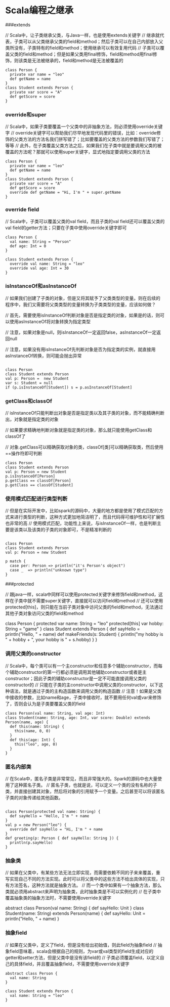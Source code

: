 # Scala编程之继承


###extends


// Scala中，让子类继承父类，与Java一样，也是使用extends关键字// 继承就代表，子类可以从父类继承父类的field和method；然后子类可以在自己内部放入父类所没有，子类特有的field和method；使用继承可以有效复用代码// 子类可以覆盖父类的field和method；但是如果父类用final修饰，field和method用final修饰，则该类是无法被继承的，field和method是无法被覆盖的```
class Person {  private var name = "leo"  def getName = name}class Student extends Person {  private var score = "A"  def getScore = score}
```### override和super// Scala中，如果子类要覆盖一个父类中的非抽象方法，则必须使用override关键字// override关键字可以帮助我们尽早地发现代码里的错误，比如：override修饰的父类方法的方法名我们拼写错了；比如要覆盖的父类方法的参数我们写错了；等等// 此外，在子类覆盖父类方法之后，如果我们在子类中就是要调用父类的被覆盖的方法呢？那就可以使用super关键字，显式地指定要调用父类的方法```
class Person {  private var name = "leo"  def getName = name}class Student extends Person {  private var score = "A"  def getScore = score  override def getName = "Hi, I'm " + super.getName}
```### override field// Scala中，子类可以覆盖父类的val field，而且子类的val field还可以覆盖父类的val field的getter方法；只要在子类中使用override关键字即可```class Person {  val name: String = "Person"  def age: Int = 0}class Student extends Person {  override val name: String = "leo"  override val age: Int = 30}
```### isInstanceOf和asInstanceOf// 如果我们创建了子类的对象，但是又将其赋予了父类类型的变量。则在后续的程序中，我们又需要将父类类型的变量转换为子类类型的变量，应该如何做？// 首先，需要使用isInstanceOf判断对象是否是指定类的对象，如果是的话，则可以使用asInstanceOf将对象转换为指定类型// 注意，如果对象是null，则isInstanceOf一定返回false，asInstanceOf一定返回null// 注意，如果没有用isInstanceOf先判断对象是否为指定类的实例，就直接用asInstanceOf转换，则可能会抛出异常```

class Personclass Student extends Personval p: Person =  new Studentvar s: Student = nullif (p.isInstanceOf[Student]) s = p.asInstanceOf[Student]
```### getClass和classOf// isInstanceOf只能判断出对象是否是指定类以及其子类的对象，而不能精确判断出，对象就是指定类的对象// 如果要求精确地判断对象就是指定类的对象，那么就只能使用getClass和classOf了// 对象.getClass可以精确获取对象的类，classOf[类]可以精确获取类，然后使用==操作符即可判断```
class Personclass Student extends Personval p: Person = new Studentp.isInstanceOf[Person]p.getClass == classOf[Person]p.getClass == classOf[Student]
```### 使用模式匹配进行类型判断// 但是在实际开发中，比如spark的源码中，大量的地方都是使用了模式匹配的方式来进行类型的判断，这种方式更加地简洁明了，而且代码得可维护性和可扩展性也非常的高// 使用模式匹配，功能性上来说，与isInstanceOf一样，也是判断主要是该类以及该类的子类的对象即可，不是精准判断的```
class Personclass Student extends Personval p: Person = new Studentp match {  case per: Person => println("it's Person's object")  case _  => println("unknown type")}
```###protected

// 跟java一样，scala中同样可以使用protected关键字来修饰field和method，这样在子类中就不需要super关键字，直接就可以访问field和method// 还可以使用protected[this]，则只能在当前子类对象中访问父类的field和method，无法通过其他子类对象访问父类的field和methodclass Person {  protected var name: String = "leo"  protected[this] var hobby: String = "game"} class Student extends Person {  def sayHello = println("Hello, " + name)  def makeFriends(s: Student) {    println("my hobby is " + hobby + ", your hobby is " + s.hobby)  }}### 调用父类的constructor// Scala中，每个类可以有一个主constructor和任意多个辅助constructor，而每个辅助constructor的第一行都必须是调用其他辅助constructor或者是主constructor；因此子类的辅助constructor是一定不可能直接调用父类的constructor的// 只能在子类的主constructor中调用父类的constructor，以下这种语法，就是通过子类的主构造函数来调用父类的构造函数// 注意！如果是父类中接收的参数，比如name和age，子类中接收时，就不要用任何val或var来修饰了，否则会认为是子类要覆盖父类的field```
class Person(val name: String, val age: Int)class Student(name: String, age: Int, var score: Double) extends Person(name, age) {  def this(name: String) {    this(name, 0, 0)  }  def this(age: Int) {    this("leo", age, 0)  }}
```### 匿名内部类// 在Scala中，匿名子类是非常常见，而且非常强大的。Spark的源码中也大量使用了这种匿名子类。// 匿名子类，也就是说，可以定义一个类的没有名称的子类，并直接创建其对象，然后将对象的引用赋予一个变量。之后甚至可以将该匿名子类的对象传递给其他函数。```
class Person(protected val name: String) {  def sayHello = "Hello, I'm " + name}val p = new Person("leo") {  override def sayHello = "Hi, I'm " + name}def greeting(p: Person { def sayHello: String }) {  println(p.sayHello)}
```### 抽象类// 如果在父类中，有某些方法无法立即实现，而需要依赖不同的子来来覆盖，重写实现自己不同的方法实现。此时可以将父类中的这些方法不给出具体的实现，只有方法签名，这种方法就是抽象方法。// 而一个类中如果有一个抽象方法，那么类就必须用abstract来声明为抽象类，此时抽象类是不可以实例化的// 在子类中覆盖抽象类的抽象方法时，不需要使用override关键字abstract class Person(val name: String) {  def sayHello: Unit}class Student(name: String) extends Person(name) {  def sayHello: Unit = println("Hello, " + name)}### 抽象field// 如果在父类中，定义了field，但是没有给出初始值，则此field为抽象field// 抽象field意味着，scala会根据自己的规则，为var或val类型的field生成对应的getter和setter方法，但是父类中是没有该field的// 子类必须覆盖field，以定义自己的具体field，并且覆盖抽象field，不需要使用override关键字```abstract class Person {  val name: String}class Student extends Person {  val name: String = "leo"}```<!--
create time: 2018-02-27 10:24:58
Author: Alfred

This file is created by Marboo<http://marboo.io> template file $MARBOO_HOME/.media/starts/default.md
本文件由 Marboo<http://marboo.io> 模板文件 $MARBOO_HOME/.media/starts/default.md 创建
-->

